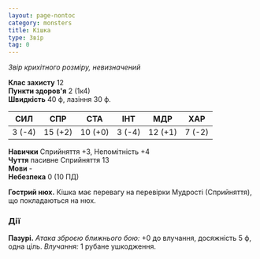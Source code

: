 ```yaml
---
layout: page-nontoc
category: monsters
title: Кішка
type: Звір
tag: 0
---
```


_Звір крихітного розміру, невизначений_  

**Клас захисту** 12    
**Пункти здоров'я** 2 (1к4)    
**Швидкість** 40 ф, лазіння 30 ф.  

| СИЛ    | СПР     | СТА     | ІНТ    | МДР     | ХАР    |
| ------ | ------- | ------- | ------ | ------- | ------ |
| 3 (-4) | 15 (+2) | 10 (+0) | 3 (-4) | 12 (+1) | 7 (-2) |

**Навички** Сприйняття +3, Непомітність +4    
**Чуття** пасивне Сприйняття 13    
**Мови** -    
**Небезпека** 0 (10 ПД)  

**Гострий нюх.** Кішка має перевагу на перевірки Мудрості (Сприйняття), що покладаються на нюх.  

### Дії
**Пазурі.** _Атака зброєю ближнього бою:_ +0 до влучання, досяжність 5 ф, одна ціль. _Влучання:_ 1 рубане ушкодження. 
